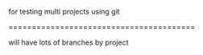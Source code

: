 
for testing multi projects using git

========================================

will have lots of branches by project

